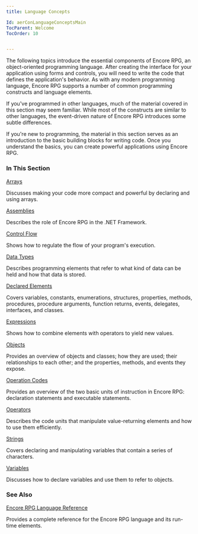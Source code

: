 ```yaml
---
title: Language Concepts

Id: aerConLanguageConceptsMain
TocParent: Welcome
TocOrder: 10


---
```


The following topics introduce the essential components of Encore RPG, an object-oriented programming language. After creating the interface for your application using forms and controls, you will need to write the code that defines the application's behavior. As with any modern programming language, Encore RPG supports a number of common programming constructs and language elements. 

If you've programmed in other languages, much of the material covered in this section may seem familiar. While most of the constructs are similar to other languages, the event-driven nature of Encore RPG introduces some subtle differences. 

If you're new to programming, the material in this section serves as an introduction to the basic building blocks for writing code. Once you understand the basics, you can create powerful applications using Encore RPG. 

### In This Section

[Arrays](ecrConArrays.html)

Discusses making your code more compact and powerful by declaring and using
                arrays.


[Assemblies](ecrConAssemblies.html)

Describes the role of Encore RPG in the .NET Framework.


[Control 			Flow](ecrConControlFlow.html)

Shows how to regulate the flow of your program's execution.


[Data Types](ecrConDataTypes.html)

Describes programming elements that refer to what kind of data can be held and 	how that
                data is stored.


[Declared Elements](ecrConDeclaredElements.html)

Covers variables, constants, enumerations, structures, properties, methods,
                procedures, procedure arguments, function returns, events, delegates,
                interfaces, and classes.


[Expressions](ecrConExpressions.html)

Shows how to combine elements with operators to yield new values.


[Objects](ecrConObjects.html)

Provides an overview of objects and classes; how they are used; their
                relationships to each other; and the properties, methods, and events they
                expose.


[Operation Codes](ecrConOpCodes.html)

Provides an overview of the two basic units of instruction in Encore RPG:
                declaration statements and executable statements.


[Operators](ecrConOperators.html)

Describes the code units that manipulate value-returning elements and how to 															use them efficiently.


[Strings](ecrConStrings.html)

Covers declaring and manipulating variables that contain a series of 																	characters.


[Variables](ecrConVariables.html)

Discusses how to declare variables and use them to refer to objects.


### See Also
[Encore RPG Language Reference](ecrLrfLangRefMain.html) 

Provides a complete reference for the Encore RPG language and its run-time
                elements.


